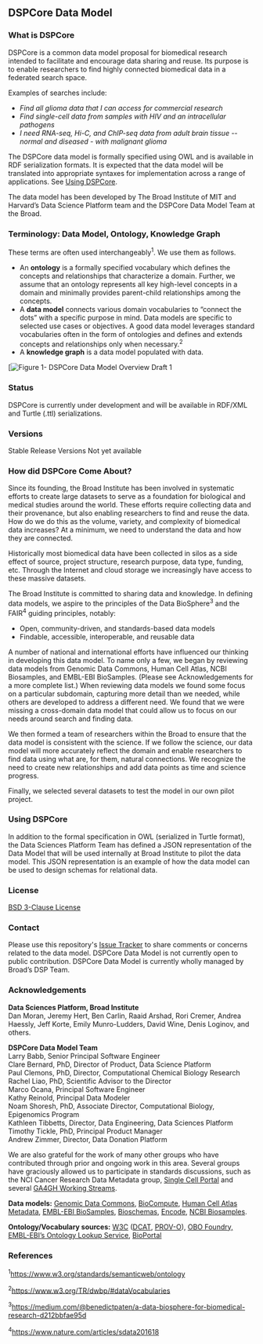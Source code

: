 ## DSPCore Data Model

### What is DSPCore
DSPCore is a common data model proposal for biomedical research intended to facilitate and encourage data sharing and reuse.  Its purpose is to enable researchers to find highly connected biomedical data in a federated search space.  

Examples of searches include:
* *Find all glioma data that I can access for commercial research*
* *Find single-cell data from samples with HIV and an intracellular pathogens*
* *I need RNA-seq, Hi-C, and ChIP-seq data from adult brain tissue -- normal and diseased - with malignant glioma*

The DSPCore data model is formally specified using OWL and is available in RDF serialization formats.  It is expected that the data model will be translated into appropriate syntaxes for implementation across a range of applications.  See [Using DSPCore](#using-dspcore).

The data model has been developed by The Broad Institute of MIT and Harvard’s Data Science Platform team and the DSPCore Data Model Team at the Broad.

### Terminology: Data Model, Ontology, Knowledge Graph
These terms are often used interchangeably<sup>1</sup>.  We use them as follows.
* An **ontology** is a formally specified vocabulary which defines the concepts and relationships that characterize a domain.  Further, we assume that an ontology represents all key high-level concepts in a domain and minimally provides parent-child relationships among the concepts.
* A **data model** connects various domain vocabularies to “connect the dots” with a specific purpose in mind.  Data models are specific to selected use cases or objectives.  A good data model leverages standard vocabularies often in the form of ontologies and defines and extends concepts and relationships only when necessary.<sup>2</sup>
* A **knowledge graph** is a data model populated with data.


[![Figure 1- DSPCore Data Model Overview Draft 1](https://github.com/DataBiosphere/terra-core-data-model/blob/master/documents/TerraCoreDataModel-Overview_Apr2020.jpg)

### Status
DSPCore is currently under development and will be available in  RDF/XML and Turtle (.ttl) serializations.

### Versions
Stable Release Versions
Not yet available

### How did DSPCore Come About?

Since its founding, the Broad Institute has been involved in systematic efforts to create large datasets to serve as a foundation for biological and medical studies around the world.  These efforts require collecting data and their provenance, but also enabling researchers to find and reuse the data.  How do we do this as the volume, variety, and complexity of biomedical data increases?  At a minimum, we need to understand the data and how they are connected.  

Historically most biomedical data have been collected in silos as a side effect of source, project structure, research purpose, data type, funding, etc.  Through the Internet and cloud storage we increasingly have access to these massive datasets. 

The Broad Institute is committed to sharing data and knowledge. In defining data models, we aspire to the principles of the Data BioSphere<sup>3</sup> and the FAIR<sup>4</sup> guiding principles, notably:
* Open, community-driven, and standards-based data models
* Findable, accessible, interoperable, and reusable data

A number of national and international efforts have influenced our thinking in developing this data model.  To name only a few, we began by reviewing data models from Genomic Data Commons, Human Cell Atlas, NCBI Biosamples, and EMBL-EBI BioSamples.  (Please see Acknowledgements for a more complete list.)  When reviewing data models we found some focus on a particular subdomain, capturing more detail than we needed, while others are developed to address a different need.  We found that we were missing a cross-domain data model that could allow us to focus on our needs around search and finding data.  

We then formed a team of researchers within the Broad to ensure that the data model is consistent with the science.  If we follow the science, our data model will more accurately reflect the domain and enable researchers to find data using what are, for them, natural connections.  We recognize the need to create new relationships and add data points as time and science progress. 

Finally, we selected several datasets to test the model in our own pilot project.

### Using DSPCore
In addition to the formal specification in OWL (serialized in Turtle format), the Data Sciences Platform Team has defined a JSON representation of the Data Model that will be used internally at Broad Institute to pilot the data model.  This JSON representation is an example of how the data model can be used to design schemas for relational data.

### License
[BSD 3-Clause License](https://github.com/broadinstitute/dsp-data-models/blob/master/LICENSE)

### Contact
Please use this repository's [Issue Tracker](https://github.com/broadinstitute/dsp-data-models/issues "Issue Tracker") to share comments or concerns related to the data model.  DSPCore Data Model is not currently open to public contribution. DSPCore Data Model is currently wholly managed by Broad’s DSP Team.

### Acknowledgements
**Data Sciences Platform, Broad Institute**  
Dan Moran, Jeremy Hert, Ben Carlin, Raaid Arshad, Rori Cremer, Andrea Haessly, Jeff Korte, Emily Munro-Ludders, David Wine, Denis Loginov, and others.

**DSPCore Data Model Team**  
Larry Babb, Senior Principal Software Engineer  
Clare Bernard, PhD, Director of Product, Data Science Platform  
Paul Clemons, PhD, Director, Computational Chemical Biology Research   
Rachel Liao, PhD, Scientific Advisor to the Director   
Marco Ocana, Principal Software Engineer   
Kathy Reinold, Principal Data Modeler  
Noam Shoresh, PhD, Associate Director, Computational Biology, Epigenomics Program    
Kathleen Tibbetts, Director, Data Engineering, Data Sciences Platform  
Timothy Tickle, PhD, Principal Product Manager  
Andrew Zimmer, Director, Data Donation Platform  

We are also grateful for the work of many other groups who have contributed through prior and ongoing work in this area.  Several groups have graciously allowed us to participate in standards discussions, such as the NCI Cancer Research Data Metadata group, [Single Cell Portal](https://portals.broadinstitute.org/single_cell "Single Cell Portal") and several [GA4GH Working Streams](https://www.ga4gh.org/how-we-work/workstreams "GA4GH Working Streams").

**Data models:** [Genomic Data Commons](https://gdc.cancer.gov/developers/gdc-data-model/gdc-data-model-components "Genomic Data Commons"), [BioCompute](https://github.com/biocompute-objects/BCO_Specification "BioCompute"), [Human Cell Atlas Metadata](https://data.humancellatlas.org/metadata "Human Cell Atlas Metadata"), [EMBL-EBI BioSamples](https://www.ebi.ac.uk/biosamples/docs/references/sampletab "EMBL-EBI BioSamples"), [Bioschemas](https://bioschemas.org/specifications/ "Bioschemas"), [Encode](https://www.encodeproject.org/profiles/ "Encode"), [NCBI Biosamples](https://submit.ncbi.nlm.nih.gov/biosample/template/?package=Human.1.0&action=definition "NCBI Biosamples").

**Ontology/Vocabulary sources:** [W3C](https://www.w3.org/ "W3C") ([DCAT](https://w3c.github.io/dxwg/dcat/ "DCAT"), [PROV-O](https://www.w3.org/TR/prov-o/ "PROV-O")), [OBO Foundry,](http://obofoundry.org/ "OBO Foundry,") [EMBL-EBI’s Ontology Lookup Service](https://bioportal.bioontology.org/ontologies "EMBL-EBI’s Ontology Lookup Service"), [BioPortal](https://bioportal.bioontology.org/ontologies "BioPortal")

### References

<sup>1</sup>https://www.w3.org/standards/semanticweb/ontology 

<sup>2</sup>https://www.w3.org/TR/dwbp/#dataVocabularies

<sup>3</sup>https://medium.com/@benedictpaten/a-data-biosphere-for-biomedical-research-d212bbfae95d

<sup>4</sup>https://www.nature.com/articles/sdata201618


